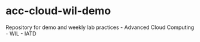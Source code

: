 # acc-cloud-wil-demo
Repository for demo and weekly lab practices - Advanced Cloud Computing - WIL - IATD
